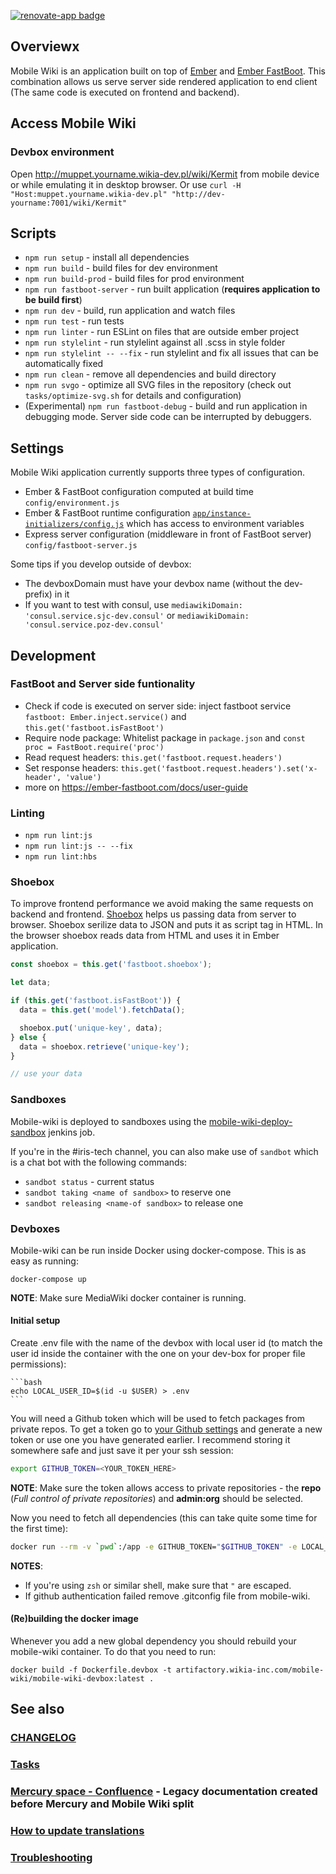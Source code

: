 [![renovate-app badge][renovate-badge]][renovate-app]

[renovate-badge]: https://img.shields.io/badge/renovate-app-blue.svg
[renovate-app]: https://renovateapp.com/

## Overviewx
Mobile Wiki is an application built on top of [Ember](https://emberjs.com/) and [Ember FastBoot](https://ember-fastboot.com/). This combination allows us serve server side rendered application to end client (The same code is executed on frontend and backend).

## Access Mobile Wiki
### Devbox environment
Open http://muppet.yourname.wikia-dev.pl/wiki/Kermit from mobile device or while emulating it in desktop browser.
Or use `curl -H "Host:muppet.yourname.wikia-dev.pl" "http://dev-yourname:7001/wiki/Kermit"`

## Scripts
* `npm run setup` - install all dependencies
* `npm run build` - build files for dev environment
* `npm run build-prod` - build files for prod environment
* `npm run fastboot-server` - run built application (**requires application to be build first**)
* `npm run dev` - build, run application and watch files
* `npm run test` - run tests
* `npm run linter` - run ESLint on files that are outside ember project
* `npm run stylelint` - run stylelint against all .scss in style folder
* `npm run stylelint -- --fix` - run stylelint and fix all issues that can be automatically fixed
* `npm run clean` - remove all dependencies and build directory
* `npm run svgo` - optimize all SVG files in the repository (check out `tasks/optimize-svg.sh` for details and configuration)
* (Experimental) `npm run fastboot-debug` - build and run application in debugging mode. Server side code can be interrupted by debuggers.

## Settings

Mobile Wiki application currently supports three types of configuration.
* Ember & FastBoot configuration computed at build time `config/environment.js`
* Ember & FastBoot runtime configuration [`app/instance-initializers/config.js`](https://github.com/Wikia/ember-fandom/blob/master/app/instance-initializers/config.js) which has access to environment variables
* Express server configuration (middleware in front of FastBoot server) `config/fastboot-server.js`

Some tips if you develop outside of devbox:
 * The devboxDomain must have your devbox name (without the dev- prefix) in it
 * If you want to test with consul, use `mediawikiDomain: 'consul.service.sjc-dev.consul'` or `mediawikiDomain: 'consul.service.poz-dev.consul'`

## Development

### FastBoot and Server side funtionality
* Check if code is executed on server side: inject fastboot service `fastboot: Ember.inject.service()` and `this.get('fastboot.isFastBoot')`
* Require node package: Whitelist package in `package.json` and `const proc = FastBoot.require('proc')`
* Read request headers: `this.get('fastboot.request.headers')`
* Set response headers: `this.get('fastboot.request.headers').set('x-header', 'value')`
* more on https://ember-fastboot.com/docs/user-guide

### Linting

* `npm run lint:js`
* `npm run lint:js -- --fix`
* `npm run lint:hbs`

### Shoebox
To improve frontend performance we avoid making the same requests on backend and frontend. [Shoebox](https://ember-fastboot.com/docs/user-guide#the-shoebox) helps us passing data from server to browser. Shoebox serilize data to JSON and puts it as script tag in HTML. In the browser shoebox reads data from HTML and uses it in Ember application.

```javascript
const shoebox = this.get('fastboot.shoebox');

let data;

if (this.get('fastboot.isFastBoot')) {
  data = this.get('model').fetchData();

  shoebox.put('unique-key', data);
} else {
  data = shoebox.retrieve('unique-key');
}

// use your data
```
### Sandboxes
Mobile-wiki is deployed to sandboxes using the [mobile-wiki-deploy-sandbox](http://jenkins.wikia-prod:8080/job/mobile-wiki-deploy-sandbox/) jenkins job.

If you're in the #iris-tech channel, you can also make use of `sandbot` which is a chat bot with the following commands:
- `sandbot status` - current status
- `sandbot taking <name of sandbox>` to reserve one
- `sandbot releasing <name-of sandbox>` to release one

### Devboxes
Mobile-wiki can be run inside Docker using docker-compose. This is as easy as running:

`docker-compose up`

**NOTE**: Make sure MediaWiki docker container is running.

#### Initial setup

Create .env file with the name of the devbox with local user id
(to match the user id inside the container with the one on your dev-box for
proper file permissions):

	```bash
  	echo LOCAL_USER_ID=$(id -u $USER) > .env
	```

You will need a Github token which will be used to fetch packages from private repos.
To get a token go to [your Github settings](https://github.com/settings/tokens) and generate a new token
or use one you have generated earlier. I recommend storing it somewhere safe and just save it per your
ssh session:

```bash
export GITHUB_TOKEN=<YOUR_TOKEN_HERE>
```

**NOTE**: Make sure the token allows access to private repositories - the **repo** (_Full control of private repositories_) and **admin:org** should be selected.

Now you need to fetch all dependencies (this can take quite some time for the first time):


```bash
docker run --rm -v `pwd`:/app -e GITHUB_TOKEN="$GITHUB_TOKEN" -e LOCAL_USER_ID=`id -u $USER` artifactory.wikia-inc.com/mobile-wiki/mobile-wiki-devbox:latest npm run setup
```

**NOTES**: 
* If you're using `zsh` or similar shell, make sure that `"` are escaped.
* If github authentication failed remove .gitconfig file from mobile-wiki.

#### (Re)building the docker image
Whenever you add a new global dependency you should rebuild your mobile-wiki container. To do that you need to run:

`docker build -f Dockerfile.devbox -t artifactory.wikia-inc.com/mobile-wiki/mobile-wiki-devbox:latest .`


## See also

### [CHANGELOG](https://github.com/Wikia/mobile-wiki/releases)

### [Tasks](https://github.com/Wikia/mobile-wiki/blob/dev/tasks/README.md)

### [Mercury space - Confluence](https://wikia-inc.atlassian.net/wiki/display/MER/Mercury) - Legacy documentation created before Mercury and Mobile Wiki split

### [How to update translations](https://github.com/Wikia/mobile-wiki/blob/dev/crowdin/README.md)

### [Troubleshooting](https://github.com/Wikia/mobile-wiki/blob/dev/TROUBLESHOOTING.md)

